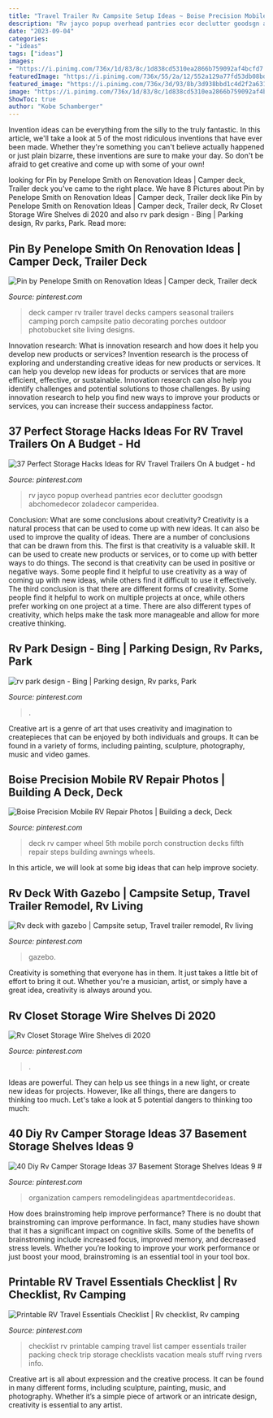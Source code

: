 ```yaml
---
title: "Travel Trailer Rv Campsite Setup Ideas ~ Boise Precision Mobile Rv Repair Photos"
description: "Rv jayco popup overhead pantries ecor declutter goodsgn abchomedecor zoladecor camperidea"
date: "2023-09-04"
categories:
- "ideas"
tags: ["ideas"]
images:
- "https://i.pinimg.com/736x/1d/83/8c/1d838cd5310ea2866b759092af4bcfd7.jpg"
featuredImage: "https://i.pinimg.com/736x/55/2a/12/552a129a77fd53db08bd721fff20547a.jpg"
featured_image: "https://i.pinimg.com/736x/3d/93/8b/3d938bbd1c4d2f2a631ea67ec22551ec--gazebo-rv.jpg"
image: "https://i.pinimg.com/736x/1d/83/8c/1d838cd5310ea2866b759092af4bcfd7.jpg"
ShowToc: true
author: "Kobe Schamberger"
---
```



Invention ideas can be everything from the silly to the truly fantastic. In this article, we'll take a look at 5 of the most ridiculous inventions that have ever been made. Whether they're something you can't believe actually happened or just plain bizarre, these inventions are sure to make your day. So don't be afraid to get creative and come up with some of your own!

	

		
looking for Pin by Penelope Smith on Renovation Ideas | Camper deck, Trailer deck you've came to the right place. We have 8 Pictures about Pin by Penelope Smith on Renovation Ideas | Camper deck, Trailer deck like Pin by Penelope Smith on Renovation Ideas | Camper deck, Trailer deck, Rv Closet Storage Wire Shelves di 2020 and also rv park design - Bing | Parking design, Rv parks, Park. Read more:
		
    
## Pin By Penelope Smith On Renovation Ideas | Camper Deck, Trailer Deck

<img loading=lazy src="https://i.pinimg.com/736x/a4/34/5c/a4345cbd9dccc0082d4618440beae351.jpg" onerror="this.onerror=null;this.src='https://tse3.mm.bing.net/th?id=OIP.EWift0sYC8V6oD525VeBoQHaFj&amp;pid=15.1';" alt="Pin by Penelope Smith on Renovation Ideas | Camper deck, Trailer deck">

_Source: pinterest.com_

>deck camper rv trailer travel decks campers seasonal trailers camping porch campsite patio decorating porches outdoor photobucket site living designs. 

	

Innovation research: What is innovation research and how does it help you develop new products or services?
Invention research is the process of exploring and understanding creative ideas for new products or services. It can help you develop new ideas for products or services that are more efficient, effective, or sustainable. Innovation research can also help you identify challenges and potential solutions to those challenges. By using innovation research to help you find new ways to improve your products or services, you can increase their success andappiness factor.

    
## 37 Perfect Storage Hacks Ideas For RV Travel Trailers On A Budget - Hd

<img loading=lazy src="https://i.pinimg.com/736x/36/f3/de/36f3de255e3c73306ea6f46f6351eb38.jpg" onerror="this.onerror=null;this.src='https://tse4.mm.bing.net/th?id=OIP.L3MLy-6G0eOJCk8eFAmTtAHaE7&amp;pid=15.1';" alt="37 Perfect Storage Hacks Ideas for RV Travel Trailers On A budget - hd">

_Source: pinterest.com_

>rv jayco popup overhead pantries ecor declutter goodsgn abchomedecor zoladecor camperidea. 

	

Conclusion: What are some conclusions about creativity?
Creativity is a natural process that can be used to come up with new ideas. It can also be used to improve the quality of ideas. There are a number of conclusions that can be drawn from this. The first is that creativity is a valuable skill. It can be used to create new products or services, or to come up with better ways to do things. The second is that creativity can be used in positive or negative ways. Some people find it helpful to use creativity as a way of coming up with new ideas, while others find it difficult to use it effectively. The third conclusion is that there are different forms of creativity. Some people find it helpful to work on multiple projects at once, while others prefer working on one project at a time. There are also different types of creativity, which helps make the task more manageable and allow for more creative thinking.

    
## Rv Park Design - Bing | Parking Design, Rv Parks, Park

<img loading=lazy src="https://i.pinimg.com/originals/ec/ee/fb/eceefb2906a8d3af844433b0cd0f452f.png" onerror="this.onerror=null;this.src='https://tse3.mm.bing.net/th?id=OIP.CA1jkFgP-QPfpywi3hIsGAHaEK&amp;pid=15.1';" alt="rv park design - Bing | Parking design, Rv parks, Park">

_Source: pinterest.com_

>. 

	

Creative art is a genre of art that uses creativity and imagination to createpieces that can be enjoyed by both individuals and groups. It can be found in a variety of forms, including painting, sculpture, photography, music and video games.

    
## Boise Precision Mobile RV Repair Photos | Building A Deck, Deck

<img loading=lazy src="https://i.pinimg.com/736x/85/08/fc/8508fca1193cb0e506ccd1d3f5e37e7a--deck-construction-th-wheels.jpg" onerror="this.onerror=null;this.src='https://tse2.mm.bing.net/th?id=OIP.LMXH7ozgFCZCrX4tpodkXAHaEJ&amp;pid=15.1';" alt="Boise Precision Mobile RV Repair Photos | Building a deck, Deck">

_Source: pinterest.com_

>deck rv camper wheel 5th mobile porch construction decks fifth repair steps building awnings wheels. 

	

In this article, we will look at some big ideas that can help improve society.

    
## Rv Deck With Gazebo | Campsite Setup, Travel Trailer Remodel, Rv Living

<img loading=lazy src="https://i.pinimg.com/736x/3d/93/8b/3d938bbd1c4d2f2a631ea67ec22551ec--gazebo-rv.jpg" onerror="this.onerror=null;this.src='https://tse1.mm.bing.net/th?id=OIP.CTp_nwfEAK8tAZhIYfM8UAHaNL&amp;pid=15.1';" alt="Rv deck with gazebo | Campsite setup, Travel trailer remodel, Rv living">

_Source: pinterest.com_

>gazebo. 

	

Creativity is something that everyone has in them. It just takes a little bit of effort to bring it out. Whether you're a musician, artist, or simply have a great idea, creativity is always around you.

    
## Rv Closet Storage Wire Shelves Di 2020

<img loading=lazy src="https://i.pinimg.com/originals/23/9a/13/239a134f3fbd3465e330d01967a235fd.jpg" onerror="this.onerror=null;this.src='https://tse3.mm.bing.net/th?id=OIP.uYjPy2mr2qoYRi-O5dpvNgHaJ4&amp;pid=15.1';" alt="Rv Closet Storage Wire Shelves di 2020">

_Source: pinterest.com_

>. 

	

Ideas are powerful. They can help us see things in a new light, or create new ideas for projects. However, like all things, there are dangers to thinking too much. Let's take a look at 5 potential dangers to thinking too much:

    
## 40 Diy Rv Camper Storage Ideas 37 Basement Storage Shelves Ideas 9 #

<img loading=lazy src="https://i.pinimg.com/736x/55/2a/12/552a129a77fd53db08bd721fff20547a.jpg" onerror="this.onerror=null;this.src='https://tse2.mm.bing.net/th?id=OIP.xt3UEBdgmPSOTOWn-F67YgHaFq&amp;pid=15.1';" alt="40 Diy Rv Camper Storage Ideas 37 Basement Storage Shelves Ideas 9 #">

_Source: pinterest.com_

>organization campers remodelingideas apartmentdecorideas. 

	

How does brainstroming help improve performance?
There is no doubt that brainstroming can improve performance. In fact, many studies have shown that it has a significant impact on cognitive skills. Some of the benefits of brainstroming include increased focus, improved memory, and decreased stress levels. Whether you’re looking to improve your work performance or just boost your mood, brainstroming is an essential tool in your tool box.

    
## Printable RV Travel Essentials Checklist | Rv Checklist, Rv Camping

<img loading=lazy src="https://i.pinimg.com/736x/1d/83/8c/1d838cd5310ea2866b759092af4bcfd7.jpg" onerror="this.onerror=null;this.src='https://tse4.mm.bing.net/th?id=OIP.hbYJdNFyQKniruc4GRZtXQHaHP&amp;pid=15.1';" alt="Printable RV Travel Essentials Checklist | Rv checklist, Rv camping">

_Source: pinterest.com_

>checklist rv printable camping travel list camper essentials trailer packing check trip storage checklists vacation meals stuff rving rvers info. 

	

Creative art is all about expression and the creative process. It can be found in many different forms, including sculpture, painting, music, and photography. Whether it’s a simple piece of artwork or an intricate design, creativity is essential to any artist.


